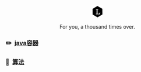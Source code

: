 <p align="center">
  <a href="https://docsify.js.org">
    <img alt="docsify" src="./docs/_media/Lee.png">
  </a>
</p>

<p align="center">
  For you, a thousand times over.
</p>

### :pencil2:  &nbsp;[java容器](https://github.com/Aroue/Lee-notes/blob/master/Notes/Collection.md) ###  

### :memo: &nbsp;[算法](https://github.com/Aroue/Lee-notes/blob/master/Notes/Algorithm.md) ###   

